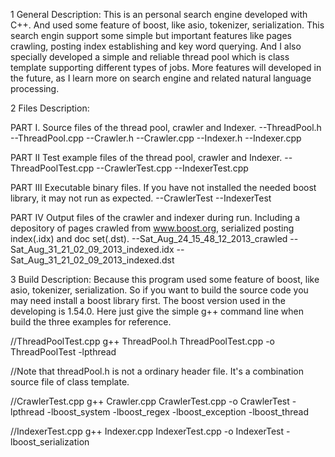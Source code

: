 1 General Description:
This is an personal search engine developed with C++. And used some feature of boost, like asio, tokenizer, serialization. This search engin support some simple but important features like pages crawling, posting index establishing and key word querying. And I also specially developed a simple and reliable thread pool which is class template supporting different types of jobs. More features will developed in the future, as I learn more on search engine and related natural language processing. 

2 Files Description:

PART I. 
	Source files of the thread pool, crawler and Indexer.
--ThreadPool.h
--ThreadPool.cpp
--Crawler.h
--Crawler.cpp
--Indexer.h
--Indexer.cpp

PART II
	Test example files of the thread pool, crawler and Indexer.
--ThreadPoolTest.cpp
--CrawlerTest.cpp
--IndexerTest.cpp

PART III
	Executable binary files. If you have not installed the needed boost library, it may not run as expected.
--CrawlerTest
--IndexerTest

PART IV
	Output files of the crawler and indexer during run. Including a depository of pages crawled from www.boost.org, serialized posting index(.idx) and doc set(.dst).
--Sat_Aug_24_15_48_12_2013_crawled
--Sat_Aug_31_21_02_09_2013_indexed.idx
--Sat_Aug_31_21_02_09_2013_indexed.dst


3 Build Description:
Because this program used some feature of boost, like asio, tokenizer, serialization. So if you want to build the source code you may need install a boost library first. The boost version used in the developing is 1.54.0. 
Here just give the simple g++ command line when build the three examples for reference.

//ThreadPoolTest.cpp
g++ ThreadPool.h ThreadPoolTest.cpp -o ThreadPoolTest -lpthread

//Note that threadPool.h is not a ordinary header file. It's a combination source file of class template.

//CrawlerTest.cpp
g++ Crawler.cpp CrawlerTest.cpp -o CrawlerTest -lpthread -lboost_system -lboost_regex -lboost_exception -lboost_thread

//IndexerTest.cpp
g++ Indexer.cpp IndexerTest.cpp -o IndexerTest -lboost_serialization
